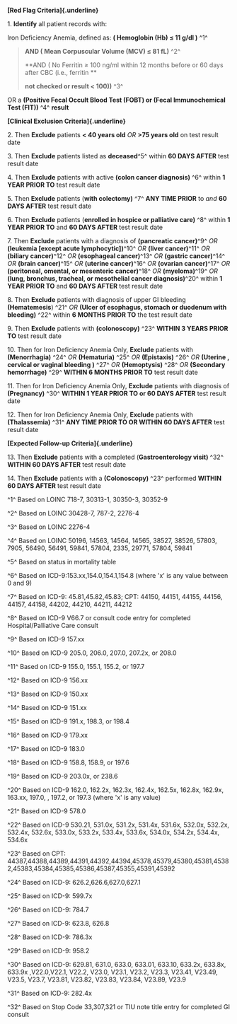 **[Red Flag Criteria]{.underline}**

1\. **Identify** all patient records with:

Iron Deficiency Anemia, defined as: **( Hemoglobin (Hb) ≤ 11 g/dl )**
^1^

> **AND ( Mean Corpuscular Volume (MCV) ≤ 81 fL)** ^2^
>
> **AND ( No Ferritin ≥ 100 ng/ml within 12 months before or 60 days
> after CBC (i.e., ferritin **
>
> **not checked or result \< 100))** ^3^

OR a **(Positive Fecal Occult Blood Test (FOBT) or (Fecal Immunochemical
Test (FIT))** ^4^ **result**

**[Clinical Exclusion Criteria]{.underline}**

2\. Then **Exclude** patients **\< 40 years old** *OR* **\>75 years old**
on test result date

3\. Then **Exclude** patients listed as **deceased**^5^ within **60 DAYS
AFTER** test result date

4\. Then **Exclude** patients with active **(colon cancer diagnosis)**
^6^ within **1 YEAR PRIOR TO** test result date

5\. Then **Exclude** patients (**with colectomy)** ^7^ **ANY TIME PRIOR**
to *and* **60 DAYS AFTER** test result date

6\. Then **Exclude** patients (**enrolled in hospice or palliative
care)** ^8^ within **1 YEAR PRIOR TO** and **60 DAYS AFTER** test result
date

7\. Then **Exclude** patients with a diagnosis of **(pancreatic
cancer)**^9^ *OR* **(leukemia \[except acute lymphocytic\])**^10^ *OR*
**(liver cancer)**^11^ *OR* **(biliary cancer)**^12^ *OR* **(esophageal
cancer)**^13^ *OR* **(gastric cancer)**^14^ *OR* **(brain cancer)**^15^
*OR* **(uterine cancer)**^16^ *OR* **(ovarian cancer)**^17^ *OR*
**(peritoneal, omental, or mesenteric cancer)**^18^ *OR*
**(myeloma)**^19^ *OR* **(lung, bronchus, tracheal, or mesothelial
cancer diagnosis)**^20^ within **1 YEAR PRIOR TO** and **60 DAYS AFTER**
test result date

8\. Then **Exclude** patients with diagnosis of upper GI bleeding
**(Hematemesis**) ^21^ *OR* **(Ulcer of esophagus, stomach or duodenum
with bleeding)** ^22^ within **6 MONTHS PRIOR TO** the test result date

9\. Then **Exclude** patients with **(colonoscopy)** ^23^ **WITHIN 3
YEARS PRIOR TO** test result date

10\. Then for Iron Deficiency Anemia Only, **Exclude** patients with
**(Menorrhagia)** ^24^ *OR* **(Hematuria)** ^25^ *OR* **(Epistaxis)**
^26^ *OR* **(Uterine , cervical or vaginal bleeding )** ^27^ *OR*
**(Hemoptysis)** ^28^ *OR* **(Secondary hemorrhage)** ^29^ **WITHIN 6
MONTHS PRIOR TO** test result date

11\. Then for Iron Deficiency Anemia Only, **Exclude** patients with
diagnosis of **(Pregnancy)** ^30^ **WITHIN 1 YEAR PRIOR TO or 60 DAYS
AFTER** test result date

12\. Then for Iron Deficiency Anemia Only, **Exclude** patients with
**(Thalassemia)** ^31^ **ANY TIME PRIOR TO OR WITHIN 60 DAYS AFTER**
test result date

**[Expected Follow-up Criteria]{.underline}**

13\. Then **Exclude** patients with a completed (**Gastroenterology
visit)** ^32^ **WITHIN 60 DAYS AFTER** test result date

14\. Then **Exclude** patients with a **(Colonoscopy)** ^23^ performed
**WITHIN 60 DAYS AFTER** test result date

^1^ Based on LOINC 718-7, 30313-1, 30350-3, 30352-9

^2^ Based on LOINC 30428-7, 787-2, 2276-4

^3^ Based on LOINC 2276-4

^4^ Based on LOINC 50196, 14563, 14564, 14565, 38527, 38526, 57803,
7905, 56490, 56491, 59841, 57804, 2335, 29771, 57804, 59841

^5^ Based on status in mortality table

^6^ Based on ICD-9:153.xx,154.0,154.1,154.8 (where 'x' is any value
between 0 and 9)

^7^ Based on ICD-9: 45.81,45.82,45.83; CPT: 44150, 44151, 44155, 44156,
44157, 44158, 44202, 44210, 44211, 44212

^8^ Based on ICD-9 V66.7 or consult code entry for completed
Hospital/Palliative Care consult

^9^ Based on ICD-9 157.xx

^10^ Based on ICD-9 205.0, 206.0, 207.0, 207.2x, or 208.0

^11^ Based on ICD-9 155.0, 155.1, 155.2, or 197.7

^12^ Based on ICD-9 156.xx

^13^ Based on ICD-9 150.xx

^14^ Based on ICD-9 151.xx

^15^ Based on ICD-9 191.x, 198.3, or 198.4

^16^ Based on ICD-9 179.xx

^17^ Based on ICD-9 183.0

^18^ Based on ICD-9 158.8, 158.9, or 197.6

^19^ Based on ICD-9 203.0x, or 238.6

^20^ Based on ICD-9 162.0, 162.2x, 162.3x, 162.4x, 162.5x, 162.8x,
162.9x, 163.xx, 197.0, , 197.2, or 197.3 (where 'x' is any value)

^21^ Based on ICD-9 578.0

^22^ Based on ICD-9 530.21, 531.0x, 531.2x, 531.4x, 531.6x, 532.0x,
532.2x, 532.4x, 532.6x, 533.0x, 533.2x, 533.4x, 533.6x, 534.0x, 534.2x,
534.4x, 534.6x

^23^ Based on CPT:
44387,44388,44389,44391,44392,44394,45378,45379,45380,45381,45382,45383,45384,45385,45386,45387,45355,45391,45392

^24^ Based on ICD-9: 626.2,626.6,627.0,627.1

^25^ Based on ICD-9: 599.7x

^26^ Based on ICD-9: 784.7

^27^ Based on ICD-9: 623.8, 626.8

^28^ Based on ICD-9: 786.3x

^29^ Based on ICD-9: 958.2

^30^ Based on ICD-9: 629.81, 631.0, 633.0, 633.01, 633.10, 633.2x,
633.8x, 633.9x ,V22.0,V22.1, V22.2, V23.0, V23.1, V23.2, V23.3, V23.41,
V23.49, V23.5, V23.7, V23.81, V23.82, V23.83, V23.84, V23.89, V23.9

^31^ Based on ICD-9: 282.4x

^32^ Based on Stop Code 33,307,321 or TIU note title entry for completed
GI consult
